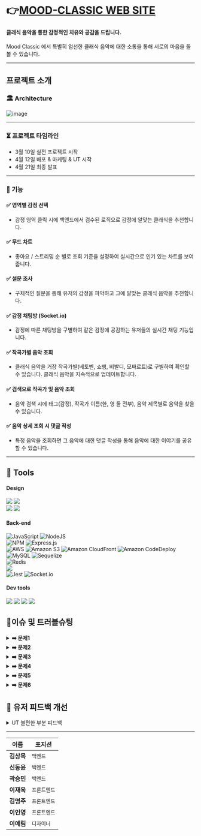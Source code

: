 # 👉[MOOD-CLASSIC WEB SITE][mood-link]

[mood-link]: https://fe-mood.vercel.app/ 'Mood 바로가기'

#### 클래식 음악을 통한 감정적인 치유와 공감을 드립니다.

Mood Classic 에서 특별히 엄선한 클래식 음악에 대한 소통을 통해 서로의 마음을 돌볼 수 있습니다.

---

## 프로젝트 소개

### 🏛 Architecture

![image](https://user-images.githubusercontent.com/122267164/233242245-9e39e72e-62df-4e7d-a144-f2734b0e122a.png)

<hr/>

### ⏳ 프로젝트 타임라인

- 3월 10일 실전 프로젝트 시작 
- 4월 12일 배포 & 마케팅 & UT 시작
- 4월 21일 최종 발표

<hr/>

### 🎹 기능


#### ✅ 영역별 감정 선택 

- 감정 영역 클릭 시에 백엔드에서 검수된 로직으로 감정에 알맞는 클래식을 추천합니다.

#### ✅ 무드 차트

- 좋아요 / 스트리밍 순 별로 조회 기준을 설정하여 실시간으로 인기 있는 차트를 보여줍니다.

#### ✅ 설문 조사

- 구체적인 질문을 통해 유저의 감정을 파악하고 그에 알맞는 클래식 음악을 추천합니다.

#### ✅ 감정 채팅방 (Socket.io)

- 감정에 따른 채팅방을 구별하여 같은 감정에 공감하는 유저들의 실시간 채팅 기능입니다.

#### ✅ 작곡가별 음악 조회

- 클래식 음악을 거장 작곡가별(베토벤, 쇼팽, 비발디, 모짜르트)로 구별하여 확인할 수 있습니다. 클래식 음악을 지속적으로 업데이트합니다.

#### ✅ 검색으로 작곡가 및 음악 조회

- 음악 검색 시에 태그(감정), 작곡가 이름(한, 영 둘 전부), 음악 제목별로 음악을 찾을 수 있습니다.

#### ✅ 음악 상세 조회 시 댓글 작성

- 특정 음악을 조회하면 그 음악에 대한 댓글 작성을 통해 음악에 대한 이야기를 공유할 수 있습니다.  

<hr/>

## 🔧 Tools

#### Design

<p>
  <img src="https://img.shields.io/badge/Figma-F24E1E?style=for-the-badge&logo=Figma&logoColor=white"/>
  <img src="https://img.shields.io/badge/css-1572B6?style=for-the-badge&logo=css3&logoColor=white">
<br>
  <img src="https://img.shields.io/badge/Adobe Photoshop-31A8FF?style=for-the-badge&logo=Adobe Photoshop&logoColor=white">
  <img src="https://img.shields.io/badge/Adobe Illustrator-FF9A00?style=for-the-badge&logo=Adobe Illustrator&logoColor=white">
</p>

#### Back-end


![JavaScript](https://img.shields.io/badge/javascript-%23323330.svg?style=for-the-badge&logo=javascript&logoColor=%23F7DF1E)
![NodeJS](https://img.shields.io/badge/node.js-6DA55F?style=for-the-badge&logo=node.js&logoColor=white)
<br>
![NPM](https://img.shields.io/badge/NPM-%23000000.svg?style=for-the-badge&logo=npm&logoColor=white)
![Express.js](https://img.shields.io/badge/express.js-%23404d59.svg?style=for-the-badge&logo=express&logoColor=%2361DAFB)
<br>
![AWS](https://img.shields.io/badge/AWS-%23FF9900.svg?style=for-the-badge&logo=amazon-aws&logoColor=white)
![Amazon S3](https://img.shields.io/badge/Amazon%20S3-Latest-orange)
![Amazon CloudFront](https://img.shields.io/badge/Amazon%20CloudFront-Latest-orange)
![Amazon CodeDeploy](https://img.shields.io/badge/Amazon%20CodeDeploy-Latest-orange)
<br>
![MySQL](https://img.shields.io/badge/mysql-%2300f.svg?style=for-the-badge&logo=mysql&logoColor=white)
![Sequelize](https://img.shields.io/badge/Sequelize-52B0E7?style=for-the-badge&logo=Sequelize&logoColor=white)
<br>
![Redis](https://img.shields.io/badge/redis-%23DD0031.svg?style=for-the-badge&logo=redis&logoColor=white)
<br>
<img src="https://img.shields.io/badge/JSON Web Tokens-000000?style=for-the-badge&logo=JSON Web Tokens&logoColor=white">
<br>
![Jest](https://img.shields.io/badge/Jest-C21325?style=for-the-badge&logo=Jest&logoColor=white)
![Socket.io](https://img.shields.io/badge/Socket.io-black?style=for-the-badge&logo=socket.io&badgeColor=010101)


#### Dev tools

<p> 
  <img src="https://img.shields.io/badge/Visual%20Studio%20Code-0078d7.svg?style=for-the-badge&logo=visual-studio-code&logoColor=white">
  <img src="https://img.shields.io/badge/git-%23F05033.svg?style=for-the-badge&logo=git&logoColor=white">
  <img src="https://img.shields.io/badge/github-%23121011.svg?style=for-the-badge&logo=github&logoColor=white">
  <img src="https://img.shields.io/badge/github%20actions-%232671E5.svg?style=for-the-badge&logo=githubactions&logoColor=white">
<br>

## 🧨이슈 및 트러블슈팅

<details>
<summary><b>➡️ 문제1</b></summary>
  
> **문제** : redis 무한 루프 문제
>
> **해결** : ![image](https://user-images.githubusercontent.com/63998542/231757396-78c3cc6b-60fa-4bfe-b369-2e94844b3853.png)

  
</details>

<details>
<summary><b>➡️ 문제2</b></summary>
  
> **문제** : 카카오 로그인시 프론트와 백엔드 분업
>
> **해결** : ![image](https://user-images.githubusercontent.com/63998542/231757738-2a69d378-87b1-4989-a84c-71e1955c2a24.png)
</details>

<details>
<summary><b>➡️ 문제3</b></summary>
  
> **문제** : 응답 시간이 너무 오래걸리는 로직
>
> **해결** : ![image](https://user-images.githubusercontent.com/63998542/231757993-4ea0944d-0c89-410b-a8f2-d6fd42ee57f6.png)
</details>

<details>
<summary><b>➡️ 문제4</b></summary>
  
> **문제** : 음악의 분위기를 태그로 저장하여 검색에서 사용할 수 있게 구현
>
> **해결** : ![image](https://user-images.githubusercontent.com/122267164/233242603-5bfba9a2-6311-4700-af6f-8510e28ee352.png)
</details>

<details>
<summary><b>➡️ 문제5</b></summary>
  
> **문제** : 클래식 음악에 감정 결합하기
>
> **해결** : ![image](https://user-images.githubusercontent.com/122267164/233242713-1bc27497-0d37-47b3-a991-72a2179760de.png)
</details>

<details>
<summary><b>➡️ 문제6</b></summary>
  
> **문제** : LAP(layerd architecture pattern) 환경에서 테스트 코드 작성시 DB Mocking 문제
>
> **해결** : LAP (layered architecture pattern) 아키텍쳐 환경에서의 repository layer 테스트 코드 작성시, repository layer에서 sequelize-cli 의 model 을 직접 가져와 사용하고 있었습니다. sequelize module에 의존하고 있는 repository layer 의 코드를 constructor injection 방식의 의존성 주입을 통해 테스트 코드 작성을 가능하게 했습니다. 

</details>

## 📃 유저 피드백 개선
  
<details>
<summary> UT 불편한 부분 피드백 </summary>
  <div markdown="1">
>    - ~~로고 누를 시에 추천 페이지로 이동~~
>    - ~~버튼 글자 가운데 정렬~~
>    - ~~클래식이 한글이면 좋겠음~~
>    - `서비스를 이해하는데 어렵고 시간이 걸림`
>    - `랜딩 페이지에서 작곡가들의 대표 곡이 있는데, 그 부분을 클릭하면 곡이 재생되는 것`
>    - `헤더에 로그아웃, 마이페이지가 있으면 좋을 것 같아요!`
>    - `사용자에 따라 하단 플레이어 바는 접고 열고가 가능했더라면 더 좋았을 것 같아요.`
>    - ~~랜딩 페이지~~
        - 랜딩 페이지에 로그인이나 가입하기가 안 보이는 것이 의도인 것 같긴 하나... 우상단에 심플하게 아이콘으로 만이라도 표시했으면 어땠을까 하는 아쉬움이 있습니다.
            - ⇒ 가운데 버튼을 “로그인 하기” 로 변경
        - `음악 감상하러 가기 외 다른 기능도 있으면 좋겠음`
    - 로그인 / 회원가입
        - 카카오 로그인시에 회원 탈퇴 기능
            - ~~이메일 인증 시 탈퇴 가능~~
        - ~~비밀번호 입력 전에 영문, 숫자 포함 몇 글자인지 알려주는 것~~
        - ~~이메일 .co만 입력해도 가입이 됨~~
        - [x]  ~~일반 유저 회원가입을 찾기 어려움~~
        - [x]  ~~로그인 버튼, 소셜 로그인 버튼 위치 크기 맞추기~~
        - [x]  일반 로그인 할 때 밸리데이션 부분과 부제목 간격
        - [x]  ~~카카오 로그인 버튼~~
        - ~~카카오 로그인 시 alert ⇒ 카카오 로딩중.. 문구~~
        - ~~APP에 사진이 없고 mood라는 앱이름과 김상목 이라는 성함이 나오는데 수정~~
        - `font size`
        - `카카오 로그인 성공 보다는 환영하는 멘트`
    - 마이페이지
        - 마이페이지 좋아요 / 스크랩 차이
        - 마이페이지 이동 중 error
        - 소셜 로그인 시 마이페이지 이동 → 에러
        - ~~프로필 이미지가 작을 시 작게 반영되어 이를 확대하거나 맞춰야 할 것 같음~~
        - [x]  마이페이지 프로필 사진 변경 탭 → 프로필 변경으로
        - [x]  회원 수정 → 버튼 정렬
        - [x]  닉네임 수정 시 중복 확인
        - `회원 탈퇴 시 채팅방 목록`
        - 프로필 수정
            - ~~프로필 이미지 변경 시 변경이 안 되는 경우 있음~~
            - 프로필 이미지 움짤
                - ~~용량 제한으로  5MB~~
            - ~~프로필 수정 후 채팅방 입장 시 이전 프로필 참여자가 남아있음~~
            - [x]  프로필 수정 후 좌측 네비바 내의 프로필 정보 반영 안 됨
    - 설문조사
        - ~~노래 자동 재생 되도록~~
        - 마지막 10번 갔을 때 안 넘어가는 경우
        - ~~"다음 문항으로"만 활성화되고 "이전 문항으로"는 활성화 되지 않은 건가 하는 오해가 있었습니다. 또한 "이전 문항으로" 버튼과 글씨의 조합이 시각장애인들이 보기에는 대비차가 옅어서 조금더 분명한 색구분이 있으면 좋을 것 같습니다.~~
    - ~~채팅방~~
        - ~~채팅창에서 채팅 내역의 line-height 값은 한 30xp 정도로 조금 줄여도 좋을 것 같습니다.~~
        - ~~채팅 참여자 인원이 실시간 적용되지 않음~~
        - `감정별 채팅방의 의미`
            - `클래식 품평회 등으로 변경하면 좋을 것 같음`
            - `모든 사람들이 같은 음악을 듣는 방`
    - 추천 페이지
        - ~~랜딩에서 추천 페이지 이동 시 스크롤 위치~~
        - 감정 클릭 영역 interactive
        - ~~차트~~
            - ~~랭크곡들이 자동으로 넘어가니 읽다가 기다려야한다 → 자동이 아닌 캐러샐 같은 것으로~~
            - ~~차트 cursor: pointer~~
        - `우울한, 긍정적인, 생기넘치는, 차분한 이라는 분류 글자도 클릭할 수 있는 영역안에 있는 것 보다는 그 표시 안쪽으로 박스를 두고 사분면을 그려주는 것이 더 좋을 것 같습니다.`
    - ~~밸리데이션~~
        - ~~댓글, 대댓글 수 / 공백~~
        - [x]  ~~닉네임 수 / 공백~~
        - ~~채팅 글자 수~~
        - ~~채팅 공백만 있으면 안 됨~~
    - ~~검색~~
        - ~~검색 공백~~
        - ~~어떤 것을 검색해야 할지 모르겠음~~
            - ~~“작곡가, 감정, 곡 명을 검색해보세요”~~
        - ~~검색 후 없는 키워드로 다시 검색 시 노래가 남아있는 부분~~
        - ~~없는 것을 검색했을 때, 그냥 맨 위에 검색에 대한 결과가 없다고 나오는게 좋을 것 같음~~
        
        - ~~한글로 곡 명 검색 가능~~
    - ~~사이드 바~~
        - `메뉴를 닫는 x의 위치가 새로 뜨는 메뉴 화면 안에 구조적으로 위치`
        - ~~nav 바 눌렀을 때 음영 부분 클릭 닫히게~~
        - ~~현재 페이지에 있는 경우 사이드 바에 불 들어오는 방법 혹은 background: rgba(139, 125, 118, 0.5);~~
        - ~~소개페이지 추가~~
    - ~~노래 상세 페이지~~
        - ~~대댓글 ui~~
        - ~~play 버튼~~
        - ~~비회원 댓글 작성 시 로그인이 필요하다는 문구~~
            - ~~alert~~
        - `혹은 비회원도 댓글 작성 가능?`
        - ~~댓글 공백~~
    - ~~작곡가 별~~
        - `항상 베토벤이 먼저 나오도록 순서대로 정해져있는데, 매 방문시 랜덤으로 추천해주면 재밌지 않을까 그냥 생각만 해봤습니다.`
    - 디자인
        - 한글폰트의 브라우저 내에서 통일되어있지않아 엉성한 느낌을 줍니다 메인에서 보여주었던 NotoSerif로 통일하시는게 페이지와 더 어울릴듯합니다
        - 추천페이지가 전체적으로 너무 밝아 집중해야할 부분이 눈에 들어오지 않습니다
        - PC에서 보았을 때 UI가 조금 넓직하다는 느낌
        - 배경이 너무 하얗다.
        - 채팅방에서 감정별로 보여주는 선들은 지휘자의 지휘선을 나타내는 걸까요? 선의 굵기에 강약이 있으면 조금 더 깊은 감정을 담아낼 수 있을 것 같습니다.
</details>
  
<hr>

| 이름       | 포지션       | 
| ---------- | ------------ | 
| **김상목** | `백엔드` | 
| **신동윤** | `백엔드` |
| **곽승민** | `백엔드` | 
| **이재욱** | `프론트엔드` | 
| **김명주** | `프론트엔드` | 
| **이인영** | `프론트엔드` | 
| **이예림** | `디자이너` |
